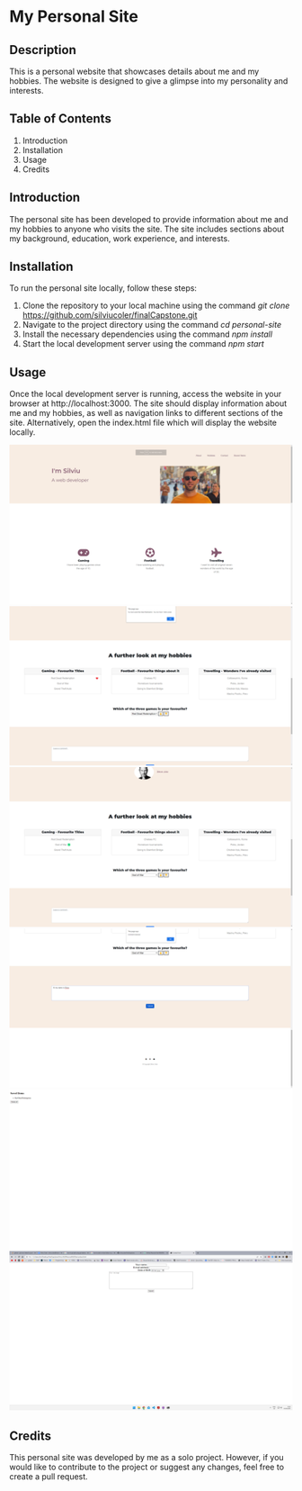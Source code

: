 # My Personal Site

## Description

This is a personal website that showcases details about me and my hobbies. The website is designed to give a glimpse into my personality and interests.

## Table of Contents

1. Introduction
2. Installation
3. Usage
4. Credits

## Introduction

The personal site has been developed to provide information about me and my hobbies to anyone who visits the site. The site includes sections about my background, education, work experience, and interests.

## Installation

To run the personal site locally, follow these steps:

1. Clone the repository to your local machine using the command _git clone_ https://github.com/silviucoler/finalCapstone.git
2. Navigate to the project directory using the command _cd personal-site_
3. Install the necessary dependencies using the command _npm install_
4. Start the local development server using the command _npm start_

## Usage

Once the local development server is running, access the website in your browser at http://localhost:3000. The site should display information about me and my hobbies, as well as navigation links to different sections of the site. Alternatively, open the index.html file which will display the website locally.

![alt text](images/SS1.png)
![alt text](images/SS2.png)
![alt text](images/SS3.png)
![alt text](images/SS4.png)
![alt text](images/SS5.png)
![alt text](images/SS6.png)

## Credits

This personal site was developed by me as a solo project. However, if you would like to contribute to the project or suggest any changes, feel free to create a pull request.
